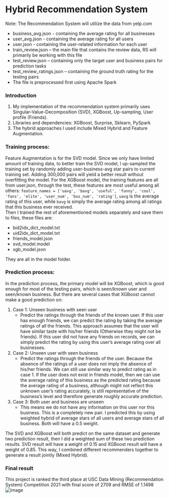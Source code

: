 # Hybrid Recommendation System

Note: The Recommendation System will utilize the data from yelp.com
- business_avg.json - containing the average rating for all businesses
- user_avg.json - containing the average rating for all users
- user.json - containing the user-related information for each user
- train_review.json – the main file that contains the review data, RS will primarily be working with this file
- test_review.json – containing only the target user and business pairs for prediction tasks
- test_review_ratings.json – containing the ground truth rating for the testing pairs
- The file is preprocessed first using Apache Spark

### Introduction

 1. My implementation of the recommendation system primarily uses Singular-Value-Decomposition (SVD), XGBoost, Up-sampling, User profile (Friends).
 2. Libraries and dependencies: XGBoost, Surprise, Sklearn, PySpark
 3. The hybrid approaches I used include Mixed Hybrid and Feature Augmentation. 

### Training process:
Feature Augmentation is for the SVD model. Since we only have limited amount of training data, to better train the SVD model, I up-sampled the training set by randomly adding user-business-avg star pairs to current training set. Adding 300,000 pairs will yield a better result without overfitting the model.
For the XGBoost model, the training features are all from user.json, through the test, these features are most useful among all others:
`feature_names = ['uavg', 'bavg', 'useful', 'funny', 'cool', 'fans', 'elite', 'user_num', 'bus_num', 'rating']`, `uavg` is the average rating of this user, while `bavg` is simply the average rating among all ratings that this business ever received.\
Then I trained the rest of aforementioned models separately and save them to files, these files are:
 * bid2idx_dict_model.txt
 * uid2idx_dict_model.txt
 * friends_model.json
 * svd_model.model
 * xgb_model.json

They are all in the model folder.

### Prediction process:
In the prediction process, the primary model will be XGBoost, which is good enough for most of the testing pairs, which is seen/known user and seen/known business. But there are several cases that XGBoost cannot make a good prediction on:
 1. Case 1: Unseen business with seen user
    * Predict the ratings through the friends of the known user. If this user has enough friends, we can predict the rating by taking the average ratings of all the friends. This approach assumes that the user will have similar taste with his/her friends (Otherwise they might not be friends). If this user did not have any friends on records, we can simply predict the rating by using this user’s average rating over all businesses. 
 2.	Case 2: Unseen user with seen business
    *	Predict the ratings through the friends of the user. Because the absence of the ratings of a user does not imply the absence of his/her friends. We can still use similar way to predict rating as in case 1. If the user does not exist in friends model, then we can use the average rating of this business as the predicted rating because the average rating of a business, although might not reflect this unknown user’s rating accurately, is still representative of the business’s level and therefore generate roughly accurate prediction.
 3.	Case 3: Both user and business are unseen
    * This means we do not have any information on this user nor this business. This is a completely new pair. I predicted this by using weighted hybrid of average stars of all users and average stars of all business. Both will have a 0.5 weight. 
  
The SVD and XGBoost will both predict on the same dataset and generate two prediction result, then I did a weighted sum of these two prediction results. SVD result will have a weight of 0.15 and XGBoost result will have a weight of 0.85. This way, I combined different recommenders together to generate a result jointly (Mixed Hybrid).

### Final result
This project is ranked the third place at USC Data Mining (Recommendation System) Competition 2021 with final score of 2709 and RMSE of 1.1498
   ![image](https://user-images.githubusercontent.com/25105806/117549836-77fd4c00-aff1-11eb-82a6-0cfe6b925cd7.png)

